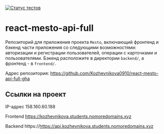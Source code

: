 [![Статус тестов](../../actions/workflows/tests.yml/badge.svg)](../../actions/workflows/tests.yml)

# react-mesto-api-full
Репозиторий для приложения проекта `Mesto`, включающий фронтенд и бэкенд части приложения со следующими возможностями: авторизации и регистрации пользователей, операции с карточками и пользователями. Бэкенд расположите в директории `backend/`, а фронтенд - в `frontend/`. 

Адрес репозитория: https://github.com/Kozhevnikova0910/react-mesto-api-full-gha

## Ссылки на проект

IP-адрес 158.160.60.188

Frontend https://kozhevnikova.students.nomoredomains.xyz

Backend https://https://api.kozhevnikova.students.nomoredomains.xyz
